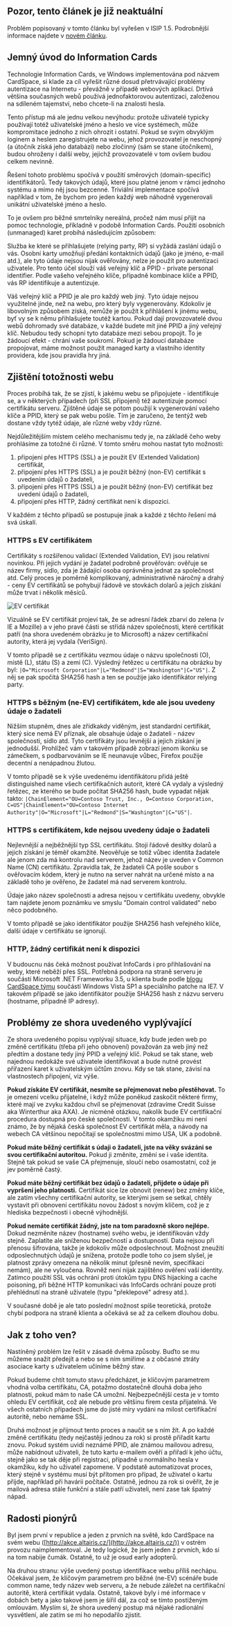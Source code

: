 <!-- dcterms:identifier = aspnetcz#171 -->
<!-- dcterms:title = Jak se zjišťuje identita webu u Personal Information Cards? -->
<!-- dcterms:abstract = Zajištění soukromí uživatelů je jedním z hlavích cílů technologie Information Cards (CardSpace). V případě osobních (unmanaged) karet jsou různým webům zaslány různé údaje, takže provozovatelé těchto webů je nemohou spojit nebo zneužít. Proces zjišťování identity webů je ale dosti komplikovaný. Pojďme se na něj podívat podrobně a zabývejme se důsledky, které z něj plynou. -->
<!-- np9:categoryId = 2 -->
<!-- x4w:category = Bezpečnost -->
<!-- np9:authorId = 1 -->
<!-- np9:authorEmail = michal.valasek@altairis.cz -->
<!-- dcterms:creator = Michal Altair Valášek -->
<!-- dcterms:created = 2007-11-27T14:37:48.947+01:00 -->
<!-- dcterms:dateAccepted = 2007-11-27T14:37:48.947+01:00 -->

## Pozor, tento článek je již neaktuální

Problém popisovaný v tomto článku byl vyřešen v ISIP 1.5. Podrobnější informace najdete v [novém článku](https://www.aspnet.cz/Articles/216-reseni-problemu-s-identitou-webu-u-personal-information-cards.aspx).

## Jemný úvod do Information Cards

Technologie Information Cards, ve Windows implementována pod názvem CardSpace, si klade za cíl vyřešit různé dosud přetrvávající problémy autentizace na Internetu - převážně v případě webových aplikací. Drtivá většina současných webů používá jednofaktorovou autentizaci, založenou na sdíleném tajemství, nebo chcete-li na znalosti hesla.

Tento přístup má ale jednu velkou nevýhodu: protože uživatelé typicky používají totéž uživatelské jméno a heslo ve více systémech, může kompromitace jednoho z nich ohrozit i ostatní. Pokud se svým obvyklým loginem a heslem zaregistrujete na webu, jehož provozovatel je neschopný (a útočník získá jeho databázi) nebo zločinný (sám se stane útočníkem), budou ohroženy i další weby, jejichž provozovatelé v tom ovšem budou celkem nevinně.

Řešení tohoto problému spočívá v použití směrových (domain-specific) identifikátorů. Tedy takových údajů, které jsou platné jenom v rámci jednoho systému a mimo něj jsou bezcenné. Triviální implementace spočívá například v tom, že bychom pro jeden každý web náhodně vygenerovali unikátní uživatelské jméno a heslo.

To je ovšem pro běžné smrtelníky nereálná, pročež nám musí přijít na pomoc technologie, příkladně v podobě Information Cards. Použití osobních (unmanaged) karet probíhá následujícím způsobem:

Služba ke které se přihlašujete (relying party, RP) si vyžádá zaslání údajů o vás. Osobní karty umožňují předání kontaktních údajů (jako je jméno, e-mail atd.), ale tyto údaje nejsou nijak ověřovány, nelze je použít pro autentizaci uživatele. Pro tento účel slouží váš veřejný klíč a PPID - private personal identifier. Podle vašeho veřejného klíče, případně kombinace klíče a PPID, vás RP identifikuje a autentizuje.

Váš veřejný klíč a PPID je ale pro každý web jiný. Tyto údaje nejsou využitelné jinde, než na webu, pro který byly vygenerovány. Kdokoliv je libovolným způsobem získá, nemůže je použít k přihlášení k jinému webu, byť vy se k němu přihlašujete toutéž kartou. Pokud dají provozovatelé dvou webů dohromady své databáze, v každé budete mít jiné PPID a jiný veřejný klíč. Nebudou tedy schopni tyto databáze mezi sebou propojit. To je žádoucí efekt - chrání vaše soukromí. Pokud je žádoucí databáze propojovat, máme možnost použít managed karty a vlastního identity providera, kde jsou pravidla hry jiná.

## Zjištění totožnosti webu

Proces probíhá tak, že se zjistí, k jakému webu se připojujete - identifikuje se, a v některých případech (při SSL připojení) též autentizuje pomocí certifikátu serveru. Zjištěné údaje se potom použijí k vygenerování vašeho klíče a PPID, který se pak webu pošle. Tím je zaručeno, že tentýž web dostane vždy tytéž údaje, ale různé weby vždy různé.

Nejdůležitějším místem celého mechanismu tedy je, na základě čeho weby prohlásíme za totožné či různé. V tomto směru mohou nastat tyto možnosti:

1.  připojení přes HTTPS (SSL) a je použit EV (Extended Validation) certifikát, 
2.  připojení přes HTTPS (SSL) a je použit běžný (non-EV) certifikát s uvedením údajů o žadateli, 
3.  připojení přes HTTPS (SSL) a je použit běžný (non-EV) certifikát bez uvedení údajů o žadateli, 
4.  připojení přes HTTP, žádný certifikát není k dispozici.

V každém z těchto případů se postupuje jinak a každé z těchto řešení má svá úskalí.

### HTTPS s EV certifikátem

Certifikáty s rozšířenou validací (Extended Validation, EV) jsou relativní novinkou. Při jejich vydání je žadatel podrobně prověřován: ověřuje se název firmy, sídlo, zda je žádající osoba oprávněna jednat za společnost atd. Celý proces je poměrně komplikovaný, administrativně náročný a drahý - ceny EV certifikátů se pohybují řádově ve stovkách dolarů a jejich získání může trvat i několik měsíců.

![EV certifik&aacute;t](https://www.cdn.altairis.cz/Blog/2007/20071127-20071124-EVCert_5.png) 

Vizuálně se EV certifikát projeví tak, že se adresní řádek zbarví do zelena (v IE a Mozille) a v jeho pravé části se střídá název společnosti, které certifikát patří (na shora uvedeném obrázku je to Microsoft) a název certifikační autority, která jej vydala (VeriSign).

V tomto případě se z certifikátu vezmou údaje o názvu společnosti (O), místě (L), státu (S) a zemi (C). Výsledný řetězec u certifikátu na obrázku by byl: `|O="Microsoft Corporation"|L="Redmond"|S="Washington"|C="US"|`. Z něj se pak spočítá SHA256 hash a ten se použije jako identifikátor relying party.

### HTTPS s běžným (ne-EV) certifikátem, kde ale jsou uvedeny údaje o žadateli

Nižším stupněm, dnes ale zřídkakdy viděným, jest standardní certifikát, který sice nemá EV příznak, ale obsahuje údaje o žadateli - název společnosti, sídlo atd. Tyto certifikáty jsou levnější a jejich získání je jednodušší. Prohlížeč vám v takovém případě zobrazí jenom ikonku se zámečkem, s podbarvováním se IE neunavuje vůbec, Firefox použije decentní a nenápadnou žlutou.

V tomto případě se k výše uvedenému identifikátoru přidá ještě distinguished name všech certifikačních autorit, které CA vydaly a výsledný řetězec, ze kterého se bude počítat SHA256 hash, bude vypadat nějak takto: `|ChainElement="OU=Contoso Trust, Inc., O=Contoso Corporation, C=US"|ChainElement="OU=Contoso Internet Authority"|O="Microsoft"|L="Redmond"|S="Washington"|C="US"|`.

### HTTPS s certifikátem, kde nejsou uvedeny údaje o žadateli

Nejlevnější a nejběžnější typ SSL certifikátu. Stojí řádově desítky dolarů a jejich získání je téměř okamžité. Neověřuje se totiž vůbec identita žadatele ale jenom zda má kontrolu nad serverem, jehož název je uveden v Common Name (CN) certifikátu. Zpravidla tak, že žadateli CA pošle soubor s ověřovacím kódem, který je nutno na server nahrát na určené místo a na základě toho je ověřeno, že žadatel má nad serverem kontrolu. 

Údaje jako název společnosti a adresa nejsou v certifikátu uvedeny, obvykle tam najdete jenom poznámku ve smyslu "Domain control validated" nebo něco podobného. 

V tomto případě se jako identifikátor použije SHA256 hash veřejného klíče, další údaje v certifikátu se ignorují.

### HTTP, žádný certifikát není k dispozici

V budoucnu nás čeká možnost používat InfoCards i pro přihlašování na weby, které neběží přes SSL. Potřebná podpora na straně serveru je součástí Microsoft .NET Frameworku 3.5, u klienta bude podle [blogu CardSpace týmu](http://blogs.msdn.com/card/archive/2007/09/25/deploy-cardspace-on-your-site-without-a-ssl-certificate.aspx) součástí Windows Vista SP1 a speciálního patche na IE7. V takovém případě se jako identifikátor použije SHA256 hash z názvu serveru (hostname, případně IP adresy).

## Problémy ze shora uvedeného vyplývající

Ze shora uvedeného popisu vyplývají situace, kdy bude jeden web po změně certifikátu (třeba při jeho obnovení) považován za web jiný než předtím a dostane tedy jiný PPID a veřejný klíč. Pokud se tak stane, web najednou nedokáže své uživatele identifikovat a bude nutné provést přiřazení karet k uživatelským účtům znovu. Kdy se tak stane, závisí na vlastnostech připojení, viz výše.

**Pokud získáte EV certifikát, nesmíte se přejmenovat nebo přestěhovat.** To je omezení vcelku přijatelné, i když může poněkud zaskočit některé firmy, které mají ve zvyku každou chvíl se přejmenovat (zdravíme Credit Suisse aka Winterthur aka AXA). Je nicméně otázkou, nakolik bude EV certifikační procedura dostupná pro české společnosti. V tomto okamžiku mi není známo, že by nějaká česká společnost EV certifikát měla, a návody na webech CA většinou nepočítají se společnostmi mimo USA, UK a podobně.

**Pokud máte běžný certifikát s údaji o žadateli, jste na věky svázáni se svou certifikační autoritou.** Pokud ji změnite, změní se i vaše identita. Stejně tak pokud se vaše CA přejmenuje, sloučí nebo osamostatní, což je jev poměrně častý.

**Pokud máte běžný certifikát bez údajů o žadateli, přijdete o údaje při vypršení jeho platnosti.** Certifikát sice lze obnovit (renew) bez změny klíče, ale zatím všechny certifikační autority, se kterými jsem se setkal, chtěly vystavit při obnovení certifikátu novou žádost s novým klíčem, což je z hlediska bezpečnosti i obecně výhodnější.

**Pokud nemáte certifikát žádný, jste na tom paradoxně skoro nejlépe.** Dokud nezměníte název (hostname) svého webu, je identifikován vždy stejně. Zaplatíte ale sníženou bezpečností a dostupností. Data nejsou při přenosu šifrována, takže je kdokoliv může odposlechnout. Možnost zneužití odposlechnutých údajů je snížena, protože podle toho co jsem slyšel, je platnost zprávy omezena na několik minut (přesně nevím, specifikaci nemám), ale ne vyloučena. Rovněž není nijak zajištěno ověření vaší identity. Zatímco použití SSL vás ochrání proti útokům typu DNS hijacking a cache poisoning, při běžné HTTP komunikaci vás InfoCards ochrání pouze proti přehlédnutí na straně uživatele (typu "překlepové" adresy atd.).

V současné době je ale tato poslední možnost spíše teoretická, protože chybí podpora na straně klienta a očekává se až za celkem dlouhou dobu.

## Jak z toho ven?

Nastíněný problém lze řešit v zásadě dvěma způsoby. Buďto se mu můžeme snažit předejít a nebo se s ním smíříme a z občasné ztráty asociace karty s uživatelem učiníme běžný stav.

Pokud budeme chtít tomuto stavu předcházet, je klíčovým parametrem vhodná volba certifikátu, CA, potažmo dostatečně dlouhá doba jeho platnosti, pokud mám to naše CA umožní. Nejbezpečnější cesta je v tomto ohledu EV certifikát, což ale nebude pro většinu firem cesta přijatelná. Ve všech ostatních případech jsme do jisté míry vydáni na milost certifikační autoritě, nebo nemáme SSL.

Druhá možnost je přijmout tento proces a naučit se s ním žít. A po každé změně certifikátu (tedy nejčastěji jednou za rok) si prostě přiřadit kartu znovu. Pokud systém uvidí neznámé PPID, ale známou mailovou adresu, může nabídnout uživateli, že tuto kartu e-mailem ověří a přiřadí k jeho účtu, stejně jako se tak děje při registraci, případně u normálního hesla v okamžiku, kdy ho uživatel zapomene. V podstatě automatizovat proces, který stejně v systému musí být přítomen pro případ, že uživatel o kartu přijde, například při havárii počítače. Ostatně, jednou za rok si ověřit, že je mailová adresa stále funkční a stále patří uživateli, není zase tak špatný nápad.

## Radosti pionýrů

Byl jsem první v republice a jeden z prvních na světě, kdo CardSpace na svém webu ([http://akce.altairis.cz/](http://akce.altairis.cz/)) v ostrém provozu naimplementoval. Je tedy logické, že jsem jeden z prvních, kdo si na tom nabije čumák. Ostatně, to už je osud early adopterů.

Na druhou stranu: výše uvedený postup identifikace webu příliš nechápu. Očekával jsem, že klíčovým parametrem pro běžné (ne-EV) scénáře bude common name, tedy název web serveru, a že nebude záležet na certifikační autoritě, která certifikát vydala. Ostatně, takové byly i mé informace v dobách bety a jako takové jsem je šířil dál, za což se tímto postiženým omlouvám. Myslím si, že shora uvedený postup má nějaké radionální vysvětlení, ale zatím se mi ho nepodařilo zjistit.